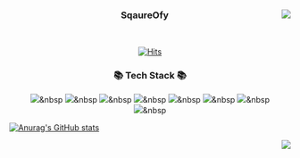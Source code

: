 <div align="center">
  <img align = "right" src ="https://github-readme-stats.vercel.app/api/top-langs/?username=SquareOfy"/>

### SqaureOfy
<br>
  
[![Hits](https://hits.seeyoufarm.com/api/count/incr/badge.svg?url=https%3A%2F%2Fgithub.com%2FSquareOfy%2Fhit-counter&count_bg=%23FFABAB&title_bg=%23909090&icon=&icon_color=%23FF6C6C&title=hits&edge_flat=false)](https://hits.seeyoufarm.com)


<h3 align="center">📚 Tech Stack 📚</h3>
<p>
  
  <img src="https://img.shields.io/badge/Java-007396?style=flat-square&logo=Java&logoColor=white"/></a>&nbsp
  <img src="https://img.shields.io/badge/Python-3766AB?style=flat-square&logo=Python&logoColor=white"/></a>&nbsp 
  <img src="https://img.shields.io/badge/Javascript-ffb13b?style=flat-square&logo=javascript&logoColor=white"/></a>&nbsp 
    <img src="https://img.shields.io/badge/Typescript-3178C6?style=flat-square&logo=typescript&logoColor=white"/></a>&nbsp 
  <img src="https://img.shields.io/badge/Spring-6DB33F?style=flat-square&logo=Spring&logoColor=white"/></a>&nbsp
  <img src="https://img.shields.io/badge/SpringBoot-6DB33F?style=flat-square&logo=SpringBoot&logoColor=white"/></a>&nbsp 
   <img src="https://img.shields.io/badge/Vue.js-4FC08D?style=flat-square&logo=Vue.js&logoColor=white"/></a>&nbsp 
  <br>
  <img src="https://img.shields.io/badge/Mysql-E6B91E?style=flat-square&logo=MySql&logoColor=white"/></a>&nbsp 
<!--     <img src="https://img.shields.io/badge/ApacheHadoop-66CCFF?style=flat-square&logo=ApacheHadoop&logoColor=white"/></a>&nbsp -->
<!--   <img src="https://img.shields.io/badge/AWS-232F3E?style=flat-square&logo=AmazonAWS&logoColor=white"/></a>&nbsp 
  <img src="https://img.shields.io/badge/Docker-2496ED?style=flat-square&logo=Docker&logoColor=white"/></a>&nbsp 
  <img src="https://img.shields.io/badge/Jenkins-D24939?style=flat-square&logo=Jenkins&logoColor=white"/></a>&nbsp  -->
</p>


</div>




<div>

  [![Anurag's GitHub stats](https://github-readme-stats.vercel.app/api?username=squareofy&include_all_commits=true&show_icons=true&theme=cobalt)](https://github.com/anuraghazra/github-readme-stats)

  <img align = "right" src="http://mazassumnida.wtf/api/v2/generate_badge?boj=y6357" />

  


</div>


